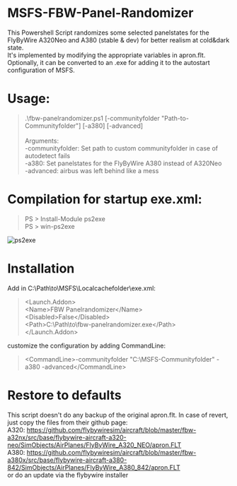 # MSFS-FBW-Panel-Randomizer
This Powershell Script randomizes some selected panelstates for the FlyByWire A320Neo and A380 (stable & dev) for better realism at cold&dark state.<br />
It's implemented by modifying the appropriate variables in apron.flt.<br/>
Optionally, it can be converted to an .exe for adding it to the autostart configuration of MSFS.<br />

# Usage:
> .\fbw-panelrandomizer.ps1 [-communityfolder "Path-to-Communityfolder"] [-a380] [-advanced] <br /><br />
> Arguments:<br />
> -communityfolder: Set path to custom communityfolder in case of autodetect fails<br />
> -a380: Set panelstates for the FlyByWire A380 instead of A320Neo<br />
> -advanced: airbus was left behind like a mess

# Compilation for startup exe.xml:
> PS > Install-Module ps2exe<br />
> PS > win-ps2exe

![ps2exe](https://github.com/user-attachments/assets/56d6719b-96d8-4034-9719-9ba82f7d2e46)


# Installation
Add in C:\Path\to\MSFS\Localcachefolder\exe.xml:
>  <Launch.Addon>  
>    \<Name\>FBW Panelrandomizer\</Name\>  
>    \<Disabled\>False\</Disabled\>  
>    \<Path\>C:\Path\to\fbw-panelrandomizer.exe\</Path\>  
>  </Launch.Addon><br />

customize the configuration by adding CommandLine:<br />
> <CommandLine\>-communityfolder "C:\MSFS-Communityfolder\" -a380 -advanced</CommandLine\>

# Restore to defaults
This script doesn't do any backup of the original apron.flt. In case of revert, just copy the files from their github page:<br />
A320: https://github.com/flybywiresim/aircraft/blob/master/fbw-a32nx/src/base/flybywire-aircraft-a320-neo/SimObjects/AirPlanes/FlyByWire_A320_NEO/apron.FLT<br />
A380: https://github.com/flybywiresim/aircraft/blob/master/fbw-a380x/src/base/flybywire-aircraft-a380-842/SimObjects/AirPlanes/FlyByWire_A380_842/apron.FLT<br />
or do an update via the flybywire installer
